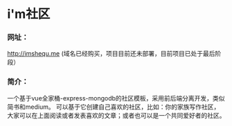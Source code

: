 # i'm社区 

### 网址：
http://imshequ.me (域名已经购买，项目目前还未部署，目前项目已处于最后阶段）

### 简介：
一个基于vue全家桶-express-mongodb的社区模板，采用前后端分离开发，类似简书和medium。
可以基于它创建自己喜欢的社区，比如：你的家族写作社区，大家可以在上面阅读或者发表喜欢的文章；或者也可以是一个共同爱好者的社区。

